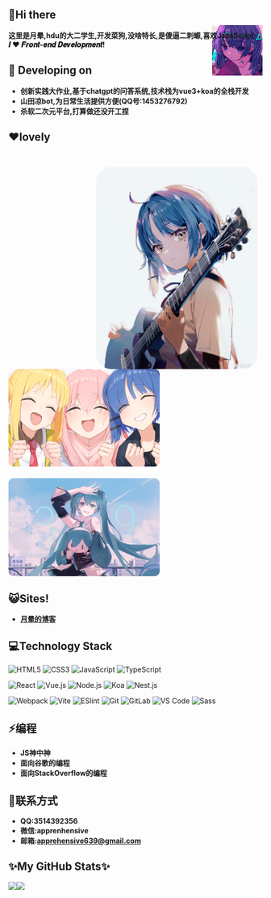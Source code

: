 ## 👋Hi there 

**这里是月晕,hdu的大二学生,开发菜狗,没啥特长,是傻逼二刺螈,喜欢JavaScript** <img align="right" src="aveter.png" style="height:100px;margin-top:-30px;" alt="suki" title="suki"  />   
**𝑰 ❤️ 𝑭𝒓𝒐𝒏𝒕-𝒆𝒏𝒅 𝑫𝒆𝒗𝒆𝒍𝒐𝒑𝒎𝒆𝒏𝒕!**
## 🔭 Developing on
- **创新实践大作业,基于chatgpt的问答系统,技术栈为vue3+koa的全栈开发**  
- **山田凉bot,为日常生活提供方便(QQ号:1453276792)**  
- **杀软二次元平台,打算做还没开工捏**  

## ❤️lovely
<img align="right" src="liang.jpg" style="height:400px;margin-top:30px;border-radius:30px;margin-right:10px" alt="suki" title="suki"  />
<img src="yaogun.jpg" style="width:300px;margin-top:0px;border-radius:10px;margin-right:10px" alt="suki" title="suki"  />
<img src="sukisuki.png" style="width:300px;margin-top:20px;border-radius:10px;margin-right:10px" alt="suki" title="suki"  />

## 😺Sites!
- **[月晕的博客](https://blog.apprehen.space)**

## 💻Technology Stack
![HTML5](https://img.shields.io/badge/-HTML5-%23E44D27?style=flat-square&logo=html5&logoColor=ffffff)
![CSS3](https://img.shields.io/badge/-CSS3-%231572B6?style=flat-square&logo=css3)
![JavaScript](https://img.shields.io/badge/-JavaScript-%23F7DF1C?style=flat-square&logo=javascript&logoColor=000000&labelColor=%23F7DF1C&color=%23FFCE5A)
![TypeScript](https://img.shields.io/badge/-TypeScript-007ACC?style=flat-square&logo=typescript&logoColor=white)

![React](https://img.shields.io/badge/-React-%23282C34?style=flat-square&logo=react)
![Vue.js](https://img.shields.io/badge/-Vue.js-%232c3e50?style=flat-square&logo=vuedotjs)
![Node.js](https://img.shields.io/badge/-Node.js-%234d5e30?style=flat-square&logo=Node.js)
![Koa](https://img.shields.io/badge/-Koa-%232c3e50?style=flat-square&logo=Koa)
![Nest.js](https://img.shields.io/badge/-Nestjs-%23E44D27?style=flat-square&logo=Nestjs)

![Webpack](https://img.shields.io/badge/-Webpack-%232C3A42?style=flat-square&logo=webpack)
![Vite](https://img.shields.io/badge/-Vite-%2300C7B7?style=flat-square&logo=Vite)
![ESlint](https://img.shields.io/badge/-ESLint-%234B32C3?style=flat-square&logo=eslint)
![Git](https://img.shields.io/badge/-Git-%23F05032?style=flat-square&logo=git&logoColor=%23ffffff)
![GitLab](https://img.shields.io/badge/-GitLab-FCA121?style=flat-square&logo=gitlab)
![VS Code](https://img.shields.io/badge/-VSCode-%23007ACC?style=flat-square&logo=visual-studio-code)
![Sass](https://img.shields.io/badge/-Sass-%23CC6699?style=flat-square&logo=sass&logoColor=ffffff)

## ⚡编程
- **JS神中神**  
- **面向谷歌的编程**  
- **面向StackOverflow的编程**

## 💬联系方式
- **QQ:3514392356**  
- **微信:apprenhensive**  
- **邮箱:apprehensive639@gmail.com** 

## ✨My GitHub Stats✨
<img align="" height="137px" src="https://github-readme-stats.vercel.app/api?username=apprehen&hide_title=true&hide_border=true&show_icons=true&include_all_commits=true&line_height=21&bg_color=0,EC6C6C,FFD479,FFFC79,73FA79&theme=graywhite&locale=cn" /><img align="" height="137px" src="https://github-readme-stats.vercel.app/api/top-langs/?username=apprehen&hide_title=true&hide_border=true&layout=compact&bg_color=0,73FA79,73FDFF,D783FF&theme=graywhite&locale=cn" />
